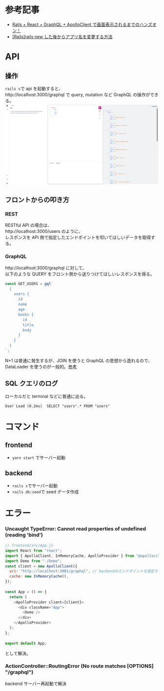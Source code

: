 # 参考記事

- [Rails + React + GraphQL + ApolloClient で画面表示されるまでのハンズオン！](https://qiita.com/sasaki-sota/items/2f65d9bec3753d48bbc0)
- [[Rails]rails new した後からアプリ名を変更する方法](https://qiita.com/ryoya-s/items/66e426f1a0dd5d87cd6f)

# API

## 操作

`rails s`で api を起動すると、  
http://localhost:3000/graphql で query, mutation など GraphQL の操作ができる。  
![picture 1](images/1d64ae89098fcd56d3c9c525fdc00e23c4d20a434b19e57d98aa244d9c0e8b51.png)

## フロントからの叩き方

### REST

RESTful API の場合は、  
http://localhost:3000/users のように、  
レスポンスを API 側で指定したエンドポイントを叩いてほしいデータを取得する。

### GraphQL

http://localhost:3000/graphql に対して、  
以下のような QUERY をフロント側から送りつけてほしいレスポンスを得る。

```ts
const GET_USERS = gql`
  {
    users {
      id
      name
      age
      books {
        id
        title
        body
      }
    }
  }
`;
```

N+1 は普通に発生するが、JOIN を使うと GraphQL の思想から逸れるので、  
DataLoader を使うのが一般的。[参考](https://zenn.dev/alea12/articles/15d73282c3aacc)

## SQL クエリのログ

ローカルだと terminal などに普通に出る。

```
User Load (0.2ms)  SELECT "users".* FROM "users"
```

# コマンド

## frontend

- `yarn start` でサーバー起動

## backend

- `rails s`でサーバー起動
- `rails db:seed`で seed データ作成

# エラー

### Uncaught TypeError: Cannot read properties of undefined (reading 'bind')

```javascript
// frontend/src/App.js
import React from "react";
import { ApolloClient, InMemoryCache, ApolloProvider } from "@apollo/client";
import Demo from "./Demo";
const client = new ApolloClient({
  uri: "http://localhost:3001/graphql", // backendのエンドポイントを設定する
  cache: new InMemoryCache(),
});

const App = () => {
  return (
    <ApolloProvider client={client}>
      <div className="App">
        <Demo />
      </div>
    </ApolloProvider>
  );
};

export default App;
```

として解決。

### ActionController::RoutingError (No route matches [OPTIONS] "/graphql")

backend サーバー再起動で解決
